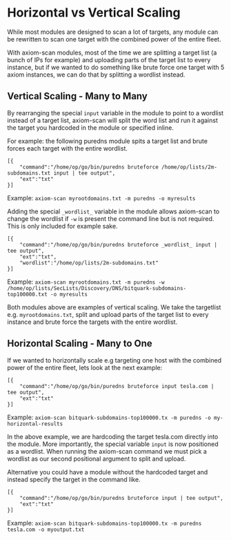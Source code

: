 # Horizontal vs Vertical Scaling
While most modules are designed to scan a lot of targets, any module can be rewritten to scan one target with the combined power of the entire fleet.

With axiom-scan modules, most of the time we are splitting a target list (a bunch of IPs for example) and uploading parts of the target list to every instance, but if we wanted to do something like brute force one target with 5 axiom instances, we can do that by splitting a wordlist instead.

## Vertical Scaling - Many to Many

By rearranging the special `input` variable in the module to point to a wordlist instead of a target list, axiom-scan will split the word list and run it against the target you hardcoded in the module or specified inline.

For example: the following puredns module spits a target list and brute forces each target with the entire wordlist.

```
[{
    "command":"/home/op/go/bin/puredns bruteforce /home/op/lists/2m-subdomains.txt input | tee output",
    "ext":"txt"
}]
```
Example: `axiom-scan myrootdomains.txt -m puredns -o myresults`


Adding the  special `_wordlist_` variable in the module allows axiom-scan to change the wordlist if `-w` is present the command line but is not required. This is only included for example sake.

```
[{
    "command":"/home/op/go/bin/puredns bruteforce _wordlist_ input | tee output",
    "ext":"txt",
    "wordlist":"/home/op/lists/2m-subdomains.txt"
}]
```
Example: `axiom-scan myrootdomains.txt -m puredns -w /home/op/lists/SecLists/Discovery/DNS/bitquark-subdomains-top100000.txt -o myresults`

Both modules above are examples of vertical scaling. We take the targetlist e.g. `myrootdomains.txt`, split and upload parts of the target list to every instance and brute force the targets with the entire wordlist.


## Horizontal Scaling - Many to One
If we wanted to horizontally scale e.g targeting one host with the combined power of the entire fleet, lets look at the next example:
```
[{
    "command":"/home/op/go/bin/puredns bruteforce input tesla.com | tee output",
    "ext":"txt"
}]
```
Example: `axiom-scan bitquark-subdomains-top100000.tx -m puredns -o my-horizontal-results`

In the above example, we are hardcoding the target tesla.com directly into the module. More importantly, the special variable `input` is now positioned as a wordlist. When running the axiom-scan command we must pick a wordlist as our second positional argument to split and upload. <br>

Alternative you could have a module without the hardcoded target and instead specify the target in the command like.
```
[{
    "command":"/home/op/go/bin/puredns bruteforce input | tee output",
    "ext":"txt"
}]
```
Example: `axiom-scan bitquark-subdomains-top100000.tx -m puredns tesla.com -o myoutput.txt`

